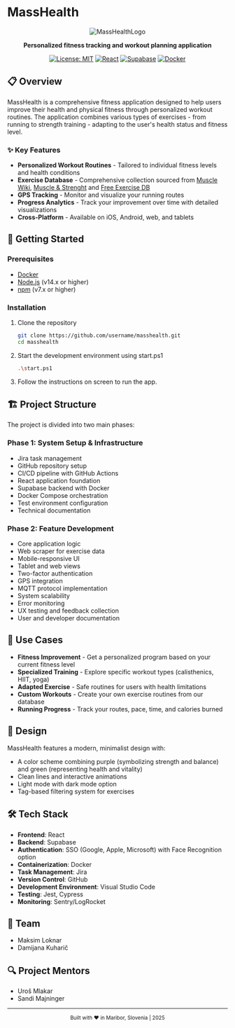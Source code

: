 # MassHealth

<div align="center">
  
  ![MassHealthLogo](https://github.com/user-attachments/assets/adec8c01-50f1-4ec8-a719-44a9f8afe492)
  
  **Personalized fitness tracking and workout planning application**
  
  [![License: MIT](https://img.shields.io/badge/License-MIT-yellow.svg)](https://opensource.org/licenses/MIT)
  [![React](https://img.shields.io/badge/React-20232A?style=flat&logo=react&logoColor=61DAFB)](https://reactjs.org/)
  [![Supabase](https://img.shields.io/badge/Supabase-181818?style=flat&logo=supabase&logoColor=white)](https://supabase.com/)
  [![Docker](https://img.shields.io/badge/Docker-2CA5E0?style=flat&logo=docker&logoColor=white)](https://www.docker.com/)

</div>

## 📋 Overview

MassHealth is a comprehensive fitness application designed to help users improve their health and physical fitness through personalized workout routines. The application combines various types of exercises - from running to strength training - adapting to the user's health status and fitness level.

### ✨ Key Features

- **Personalized Workout Routines** - Tailored to individual fitness levels and health conditions
- **Exercise Database** - Comprehensive collection sourced from [Muscle Wiki](https://musclewiki.com), [Muscle & Strenght](https://www.muscleandstrength.com) and [Free Exercise DB](https://github.com/drksv/free-exercise-gym?tab=readme-ov-file)
- **GPS Tracking** - Monitor and visualize your running routes
- **Progress Analytics** - Track your improvement over time with detailed visualizations
- **Cross-Platform** - Available on iOS, Android, web, and tablets

## 🚀 Getting Started

### Prerequisites

- [Docker](https://www.docker.com/get-started)
- [Node.js](https://nodejs.org/) (v14.x or higher)
- [npm](https://www.npmjs.com/) (v7.x or higher)

### Installation

1. Clone the repository
   ```bash
   git clone https://github.com/username/masshealth.git
   cd masshealth
   ```

2. Start the development environment using start.ps1
   ```bash
   .\start.ps1
   ```

3. Follow the instructions on screen to run the app.

## 🏗️ Project Structure

The project is divided into two main phases:

### Phase 1: System Setup & Infrastructure

- Jira task management
- GitHub repository setup
- CI/CD pipeline with GitHub Actions
- React application foundation
- Supabase backend with Docker
- Docker Compose orchestration
- Test environment configuration
- Technical documentation

### Phase 2: Feature Development

- Core application logic
- Web scraper for exercise data
- Mobile-responsive UI
- Tablet and web views
- Two-factor authentication
- GPS integration
- MQTT protocol implementation
- System scalability
- Error monitoring
- UX testing and feedback collection
- User and developer documentation

## 🧩 Use Cases

- **Fitness Improvement** - Get a personalized program based on your current fitness level
- **Specialized Training** - Explore specific workout types (calisthenics, HIIT, yoga)
- **Adapted Exercise** - Safe routines for users with health limitations
- **Custom Workouts** - Create your own exercise routines from our database
- **Running Progress** - Track your routes, pace, time, and calories burned

## 🎨 Design

MassHealth features a modern, minimalist design with:

- A color scheme combining purple (symbolizing strength and balance) and green (representing health and vitality)
- Clean lines and interactive animations
- Light mode with dark mode option
- Tag-based filtering system for exercises

## 🛠️ Tech Stack

- **Frontend**: React
- **Backend**: Supabase
- **Authentication**: SSO (Google, Apple, Microsoft) with Face Recognition option
- **Containerization**: Docker
- **Task Management**: Jira
- **Version Control**: GitHub
- **Development Environment**: Visual Studio Code
- **Testing**: Jest, Cypress
- **Monitoring**: Sentry/LogRocket

## 👥 Team

- Maksim Loknar
- Damijana Kuharič

## 🔍 Project Mentors

- Uroš Mlakar
- Sandi Majninger
---

<div align="center">
  <sub>Built with ❤️ in Maribor, Slovenia | 2025</sub>
</div>
